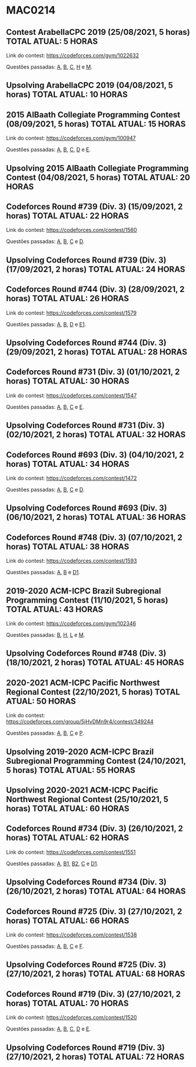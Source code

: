 # MAC0214

## Contest ArabellaCPC 2019 (25/08/2021, 5 horas) TOTAL ATUAL: 5 HORAS

Link do contest: https://codeforces.com/gym/1022632

Questões passadas: [A](https://codeforces.com/gym/102263/submission/127001857), [B](https://codeforces.com/gym/102263/submission/127002397), [C](https://codeforces.com/gym/102263/submission/127002397), [H](https://codeforces.com/gym/102263/submission/127410614) e [M](https://codeforces.com/gym/102263/submission/127005951).

## Upsolving  ArabellaCPC 2019 (04/08/2021, 5 horas) TOTAL ATUAL: 10 HORAS

## 2015 AlBaath Collegiate Programming Contest (08/09/2021, 5 horas) TOTAL ATUAL: 15 HORAS

Link do contest: https://codeforces.com/gym/100947

Questões passadas: [A](https://codeforces.com/gym/100947/submission/128298222), [B](https://codeforces.com/gym/100947/submission/128296542), [C](https://codeforces.com/gym/100947/submission/128300265), [D](https://codeforces.com/gym/100947/submission/128298600) e [E](https://codeforces.com/gym/100947/submission/128298084).

## Upsolving 2015 AlBaath Collegiate Programming Contest  (04/08/2021, 5 horas) TOTAL ATUAL: 20 HORAS

## Codeforces Round #739 (Div. 3) (15/09/2021, 2 horas) TOTAL ATUAL: 22 HORAS

Link do contest: https://codeforces.com/contest/1560

Questões passadas: [A](https://codeforces.com/contest/1560/submission/128940205), [B](https://codeforces.com/contest/1560/submission/128940694), [C](https://codeforces.com/contest/1560/submission/128941005) e [D](https://codeforces.com/contest/1560/submission/128942422).

## Upsolving Codeforces Round #739 (Div. 3) (17/09/2021, 2 horas) TOTAL ATUAL: 24 HORAS

##  Codeforces Round #744 (Div. 3) (28/09/2021, 2 horas) TOTAL ATUAL: 26 HORAS

Link do contest: https://codeforces.com/contest/1579

Questões passadas: [A](https://codeforces.com/contest/1579/submission/130105911), [B](https://codeforces.com/contest/1579/submission/130143737), [D](https://codeforces.com/contest/1579/submission/130186177) e [E1](https://codeforces.com/contest/1579/submission/130151530).

## Upsolving Codeforces Round #744 (Div. 3) (29/09/2021, 2 horas) TOTAL ATUAL: 28 HORAS


##  Codeforces Round #731 (Div. 3) (01/10/2021, 2 horas) TOTAL ATUAL: 30 HORAS

Link do contest: https://codeforces.com/contest/1547

Questões passadas: [A](https://codeforces.com/contest/1547/submission/130498448), [B](https://codeforces.com/contest/1547/submission/130499600), [C](https://codeforces.com/contest/1547/submission/130500475) e [E](https://codeforces.com/contest/1547/submission/130504017).

## Upsolving Codeforces Round #731 (Div. 3) (02/10/2021, 2 horas) TOTAL ATUAL: 32 HORAS

##  Codeforces Round #693 (Div. 3) (04/10/2021, 2 horas) TOTAL ATUAL: 34 HORAS

Link do contest: https://codeforces.com/contest/1472

Questões passadas: [A](https://codeforces.com/contest/1472/submission/130841325), [B](https://codeforces.com/contest/1472/submission/130841821), [C](https://codeforces.com/contest/1472/submission/130842231) e [D](https://codeforces.com/contest/1472/submission/130843066).

## Upsolving Codeforces Round #693 (Div. 3) (06/10/2021, 2 horas) TOTAL ATUAL: 36 HORAS

## Codeforces Round #748 (Div. 3) (07/10/2021, 2 horas) TOTAL ATUAL: 38 HORAS

Link do contest: https://codeforces.com/contest/1593

Questões passadas: [A](https://codeforces.com/contest/1593/submission/131756401), [B](https://codeforces.com/contest/1593/submission/131766545) e [D1](https://codeforces.com/contest/1593/submission/131811033).

## 2019-2020 ACM-ICPC Brazil Subregional Programming Contest (11/10/2021, 5 horas) TOTAL ATUAL: 43 HORAS

Link do contest: https://codeforces.com/gym/102346

Questões passadas: [B](https://codeforces.com/gym/102346/submission/131581278), [H](https://codeforces.com/gym/102346/submission/131588091), [L](https://codeforces.com/gym/102346/submission/131594001) e [M](https://codeforces.com/gym/102346/submission/131584416).

## Upsolving Codeforces Round #748 (Div. 3) (18/10/2021, 2 horas) TOTAL ATUAL: 45 HORAS

## 2020-2021 ACM-ICPC Pacific Northwest Regional Contest (22/10/2021, 5 horas) TOTAL ATUAL: 50 HORAS

Link do contest: https://codeforces.com/group/5jHvDMn9r4/contest/349244

Questões passadas: [A](https://codeforces.com/group/5jHvDMn9r4/contest/349244/submission/132725039), [B](https://codeforces.com/group/5jHvDMn9r4/contest/349244/submission/132728644), [C](https://codeforces.com/group/5jHvDMn9r4/contest/349244/submission/132736628) e [P](https://codeforces.com/group/5jHvDMn9r4/contest/349244/problem/P).

## Upsolving 2019-2020 ACM-ICPC Brazil Subregional Programming Contest (24/10/2021, 5 horas) TOTAL ATUAL: 55 HORAS

## Upsolving 2020-2021 ACM-ICPC Pacific Northwest Regional Contest (25/10/2021, 5 horas) TOTAL ATUAL: 60 HORAS

##  Codeforces Round #734 (Div. 3) (26/10/2021, 2 horas) TOTAL ATUAL: 62 HORAS

Link do contest: https://codeforces.com/contest/1551

Questões passadas: [A](https://codeforces.com/contest/1551/submission/133167602), [B1](https://codeforces.com/contest/1551/submission/133168443), [B2](https://codeforces.com/contest/1551/submission/133172265), [C](https://codeforces.com/contest/1551/submission/133173694) e [D1](https://codeforces.com/contest/1551/submission/133177300).

## Upsolving Codeforces Round #734 (Div. 3) (26/10/2021, 2 horas) TOTAL ATUAL: 64 HORAS

##  Codeforces Round #725 (Div. 3) (27/10/2021, 2 horas) TOTAL ATUAL: 66 HORAS

Link do contest: https://codeforces.com/contest/1538

Questões passadas: [A](https://codeforces.com/contest/1538/submission/133286378), [B](https://codeforces.com/contest/1538/submission/133286781), [C](https://codeforces.com/contest/1538/submission/133288538) e [F](https://codeforces.com/contest/1538/submission/133290160).

## Upsolving Codeforces Round #725 (Div. 3) (27/10/2021, 2 horas) TOTAL ATUAL: 68 HORAS

##  Codeforces Round #719 (Div. 3) (27/10/2021, 2 horas) TOTAL ATUAL: 70 HORAS

Link do contest: https://codeforces.com/contest/1520

Questões passadas: [A](https://codeforces.com/contest/1520/submission/133388043), [B](https://codeforces.com/contest/1520/submission/133388409), [C](https://codeforces.com/contest/1520/submission/133389061), [D](https://codeforces.com/contest/1520/submission/133390280) e [E](https://codeforces.com/contest/1520/submission/133390333).

## Upsolving Codeforces Round #719 (Div. 3) (27/10/2021, 2 horas) TOTAL ATUAL: 72 HORAS

